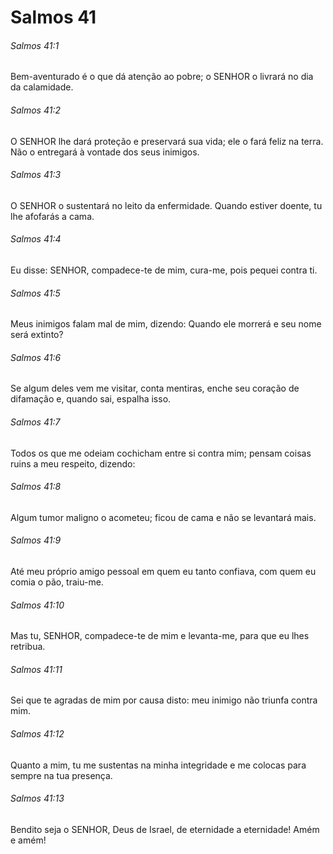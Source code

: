 # Salmos 41

###### Salmos 41:1

Bem-aventurado é o que dá atenção ao pobre; o SENHOR o livrará no dia da calamidade.

###### Salmos 41:2

O SENHOR lhe dará proteção e preservará sua vida; ele o fará feliz na terra. Não o entregará à vontade dos seus inimigos.

###### Salmos 41:3

O SENHOR o sustentará no leito da enfermidade. Quando estiver doente, tu lhe afofarás a cama.

###### Salmos 41:4

Eu disse: SENHOR, compadece-te de mim, cura-me, pois pequei contra ti.

###### Salmos 41:5

Meus inimigos falam mal de mim, dizendo: Quando ele morrerá e seu nome será extinto?

###### Salmos 41:6

Se algum deles vem me visitar, conta mentiras, enche seu coração de difamação e, quando sai, espalha isso.

###### Salmos 41:7

Todos os que me odeiam cochicham entre si contra mim; pensam coisas ruins a meu respeito, dizendo:

###### Salmos 41:8

Algum tumor maligno o acometeu; ficou de cama e não se levantará mais.

###### Salmos 41:9

Até meu próprio amigo pessoal em quem eu tanto confiava, com quem eu comia o pão, traiu-me.

###### Salmos 41:10

Mas tu, SENHOR, compadece-te de mim e levanta-me, para que eu lhes retribua.

###### Salmos 41:11

Sei que te agradas de mim por causa disto: meu inimigo não triunfa contra mim.

###### Salmos 41:12

Quanto a mim, tu me sustentas na minha integridade e me colocas para sempre na tua presença.

###### Salmos 41:13

Bendito seja o SENHOR, Deus de Israel, de eternidade a eternidade! Amém e amém!

